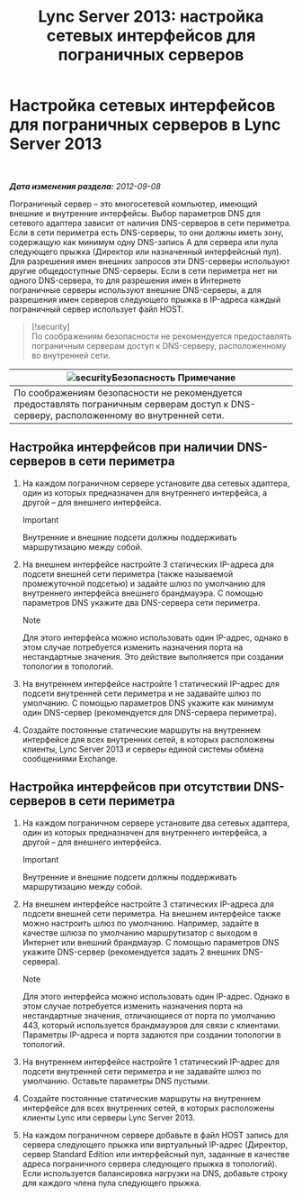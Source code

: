 ﻿---
title: 'Lync Server 2013: настройка сетевых интерфейсов для пограничных серверов'
TOCTitle: Настройка сетевых интерфейсов для пограничных серверов
ms:assetid: b0aecdf6-4ae2-46f6-b9b6-948bfc3df11e
ms:mtpsurl: https://technet.microsoft.com/ru-ru/library/Gg412847(v=OCS.15)
ms:contentKeyID: 49310864
ms.date: 05/19/2016
mtps_version: v=OCS.15
ms.translationtype: HT
---

# Настройка сетевых интерфейсов для пограничных серверов в Lync Server 2013

 

_**Дата изменения раздела:** 2012-09-08_

Пограничный сервер – это многосетевой компьютер, имеющий внешние и внутренние интерфейсы. Выбор параметров DNS для сетевого адаптера зависит от наличия DNS-серверов в сети периметра. Если в сети периметра есть DNS-серверы, то они должны иметь зону, содержащую как минимум одну DNS-запись A для сервера или пула следующего прыжка (Директор или назначенный интерфейсный пул). Для разрешения имен внешних запросов эти DNS-серверы используют другие общедоступные DNS-серверы. Если в сети периметра нет ни одного DNS-сервера, то для разрешения имен в Интернете пограничные серверы используют внешние DNS-серверы, а для разрешения имен серверов следующего прыжка в IP-адреса каждый пограничный сервер использует файл HOST.

> [!security]  
> По соображениям безопасности не рекомендуется предоставлять пограничным серверам доступ к DNS-серверу, расположенному во внутренней сети.

<table>
<thead>
<tr class="header">
<th><img src="images/Gg399038.security(OCS.15).gif" title="security" alt="security" />Безопасность Примечание</th>
</tr>
</thead>
<tbody>
<tr class="odd">
<td>По соображениям безопасности не рекомендуется предоставлять пограничным серверам доступ к DNS-серверу, расположенному во внутренней сети.</td>
</tr>
</tbody>
</table>

## Настройка интерфейсов при наличии DNS-серверов в сети периметра

1.  На каждом пограничном сервере установите два сетевых адаптера, один из которых предназначен для внутреннего интерфейса, а другой – для внешнего интерфейса.
    
    > [!IMPORTANT]  
    > Внутренние и внешние подсети должны поддерживать маршрутизацию между собой.

2.  На внешнем интерфейсе настройте 3 статических IP-адреса для подсети внешней сети периметра (также называемой промежуточной подсетью) и задайте шлюз по умолчанию для внутреннего интерфейса внешнего брандмауэра. С помощью параметров DNS укажите два DNS-сервера сети периметра.
    
    > [!NOTE]  
    > Для этого интерфейса можно использовать один IP-адрес, однако в этом случае потребуется изменить назначения порта на нестандартные значения. Это действие выполняется при создании топологии в топологий.

3.  На внутреннем интерфейсе настройте 1 статический IP-адрес для подсети внутренней сети периметра и не задавайте шлюз по умолчанию. С помощью параметров DNS укажите как минимум один DNS-сервер (рекомендуется для DNS-сервера периметра).

4.  Создайте постоянные статические маршруты на внутреннем интерфейсе для всех внутренних сетей, в которых расположены клиенты, Lync Server 2013 и серверы единой системы обмена сообщениями Exchange.

## Настройка интерфейсов при отсутствии DNS-серверов в сети периметра

1.  На каждом пограничном сервере установите два сетевых адаптера, один из которых предназначен для внутреннего интерфейса, а другой – для внешнего интерфейса.
    
    > [!IMPORTANT]  
    > Внутренние и внешние подсети должны поддерживать маршрутизацию между собой.

2.  На внешнем интерфейсе настройте 3 статических IP-адреса для подсети внешней сети периметра. На внешнем интерфейсе также можно настроить шлюз по умолчанию. Например, задайте в качестве шлюза по умолчанию маршрутизатор с выходом в Интернет или внешний брандмауэр. С помощью параметров DNS укажите DNS-сервер (рекомендуется задать 2 внешних DNS-сервера).
    
    > [!NOTE]  
    > Для этого интерфейса можно использовать один IP-адрес. Однако в этом случае потребуется изменить назначения порта на нестандартные значения, отличающиеся от порта по умолчанию 443, который используется брандмауэров для связи с клиентами. Параметры IP-адреса и порта задаются при создании топологии в топологий.

3.  На внутреннем интерфейсе настройте 1 статический IP-адрес для подсети внутренней сети периметра и не задавайте шлюз по умолчанию. Оставьте параметры DNS пустыми.

4.  Создайте постоянные статические маршруты на внутреннем интерфейсе для всех внутренних сетей, в которых расположены клиенты Lync или серверы Lync Server 2013.

5.  На каждом пограничном сервере добавьте в файл HOST запись для сервера следующего прыжка или виртуальный IP-адрес (Директор, сервер Standard Edition или интерфейсный пул, заданные в качестве адреса пограничного сервера следующего прыжка в топологий). Если используется балансировка нагрузки на DNS, добавьте строку для каждого члена пула следующего прыжка.

